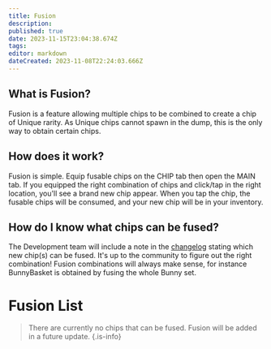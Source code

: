 ```yaml
---
title: Fusion
description: 
published: true
date: 2023-11-15T23:04:38.674Z
tags: 
editor: markdown
dateCreated: 2023-11-08T22:24:03.666Z
---
```


## What is Fusion?
Fusion is a feature allowing multiple chips to be combined to create a chip of Unique rarity. As Unique chips cannot spawn in the dump, this is the only way to obtain certain chips.

## How does it work?
Fusion is simple.  Equip fusable chips on the CHIP tab then open the MAIN tab.  If you equipped the right combination of chips and click/tap in the right location, you'll see a brand new chip appear.  When you tap the chip, the fusable chips will be consumed, and your new chip will be in your inventory.

## How do I know what chips can be fused?
The Development team will include a note in the [changelog](https://sitekickremastered.com/change-log/) stating which new chip(s) can be fused. It's up to the community to figure out the right combination! Fusion combinations will always make sense, for instance BunnyBasket is obtained by fusing the whole Bunny set.

# Fusion List
> There are currently no chips that can be fused. Fusion will be added in a future update.
{.is-info}
